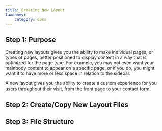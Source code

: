 ```yaml
---
title: Creating New Layout
taxonomy:
    category: docs
---
```



Step 1: Purpose
---------------

Creating new layouts gives you the ability to make individual pages, or types of pages, better positioned to display content in a way that is optimized for the page type. For example, you may not even want your mainbody content to appear on a specific page, or if you do, you might want it to have more or less space in relation to the sidebar.

A new layout gives you the ability to create a custom experience for you users throughout their visit, from the front page to your contact form.

Step 2: Create/Copy New Layout Files
------------------------------------



Step 3: File Structure
----------------------

